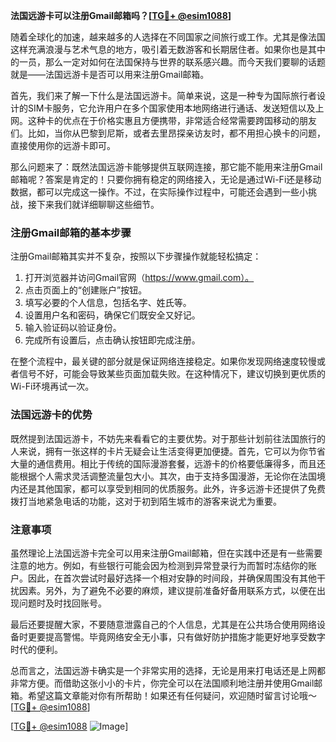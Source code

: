 **法国远游卡可以注册Gmail邮箱吗？[[TG💪+ @esim1088](https://t.me/s/esim1088)]**

随着全球化的加速，越来越多的人选择在不同国家之间旅行或工作。尤其是像法国这样充满浪漫与艺术气息的地方，吸引着无数游客和长期居住者。如果你也是其中的一员，那么一定对如何在法国保持与世界的联系感兴趣。而今天我们要聊的话题就是——法国远游卡是否可以用来注册Gmail邮箱。

首先，我们来了解一下什么是法国远游卡。简单来说，这是一种专为国际旅行者设计的SIM卡服务，它允许用户在多个国家使用本地网络进行通话、发送短信以及上网。这种卡的优点在于价格实惠且方便携带，非常适合经常需要跨国移动的朋友们。比如，当你从巴黎到尼斯，或者去里昂探亲访友时，都不用担心换卡的问题，直接使用你的远游卡即可。

那么问题来了：既然法国远游卡能够提供互联网连接，那它能不能用来注册Gmail邮箱呢？答案是肯定的！只要你拥有稳定的网络接入，无论是通过Wi-Fi还是移动数据，都可以完成这一操作。不过，在实际操作过程中，可能还会遇到一些小挑战，接下来我们就详细聊聊这些细节。

### 注册Gmail邮箱的基本步骤

注册Gmail邮箱其实并不复杂，按照以下步骤操作就能轻松搞定：

1. 打开浏览器并访问Gmail官网（https://www.gmail.com）。
2. 点击页面上的“创建账户”按钮。
3. 填写必要的个人信息，包括名字、姓氏等。
4. 设置用户名和密码，确保它们既安全又好记。
5. 输入验证码以验证身份。
6. 完成所有设置后，点击确认按钮即完成注册。

在整个流程中，最关键的部分就是保证网络连接稳定。如果你发现网络速度较慢或者信号不好，可能会导致某些页面加载失败。在这种情况下，建议切换到更优质的Wi-Fi环境再试一次。

### 法国远游卡的优势

既然提到法国远游卡，不妨先来看看它的主要优势。对于那些计划前往法国旅行的人来说，拥有一张这样的卡片无疑会让生活变得更加便捷。首先，它可以为你节省大量的通信费用。相比于传统的国际漫游套餐，远游卡的价格要低廉得多，而且还能根据个人需求灵活调整流量包大小。其次，由于支持多国漫游，无论你在法国境内还是其他国家，都可以享受到相同的优质服务。此外，许多远游卡还提供了免费拨打当地紧急电话的功能，这对于初到陌生城市的游客来说尤为重要。

### 注意事项

虽然理论上法国远游卡完全可以用来注册Gmail邮箱，但在实践中还是有一些需要注意的地方。例如，有些银行可能会因为检测到异常登录行为而暂时冻结你的账户。因此，在首次尝试时最好选择一个相对安静的时间段，并确保周围没有其他干扰因素。另外，为了避免不必要的麻烦，建议提前准备好备用联系方式，以便在出现问题时及时找回账号。

最后还要提醒大家，不要随意泄露自己的个人信息，尤其是在公共场合使用网络设备时更要提高警惕。毕竟网络安全无小事，只有做好防护措施才能更好地享受数字时代的便利。

总而言之，法国远游卡确实是一个非常实用的选择，无论是用来打电话还是上网都非常方便。而借助这张小小的卡片，你完全可以在法国顺利地注册并使用Gmail邮箱。希望这篇文章能对你有所帮助！如果还有任何疑问，欢迎随时留言讨论哦～[[TG💪+ @esim1088](https://t.me/s/esim1088)]

[[TG💪+ @esim1088](https://t.me/s/esim1088) ![Image](https://i.postimg.cc/4NQfJmqS/Snipaste-2025-05-13-00-14-12.png)]